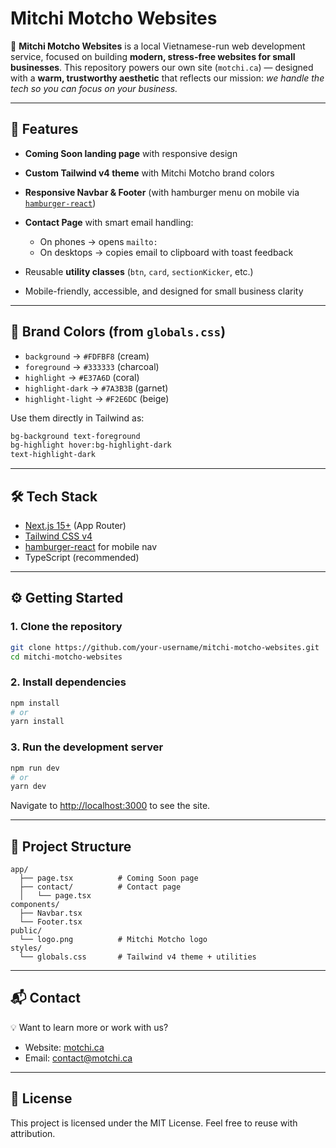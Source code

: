 # Mitchi Motcho Websites

🚀 **Mitchi Motcho Websites** is a local Vietnamese-run web development service, focused on building **modern, stress-free websites for small businesses**.
This repository powers our own site (`motchi.ca`) — designed with a **warm, trustworthy aesthetic** that reflects our mission: *we handle the tech so you can focus on your business.*

---

## 🌟 Features

* **Coming Soon landing page** with responsive design
* **Custom Tailwind v4 theme** with Mitchi Motcho brand colors
* **Responsive Navbar & Footer** (with hamburger menu on mobile via [`hamburger-react`](https://github.com/luukdv/hamburger-react))
* **Contact Page** with smart email handling:

  * On phones → opens `mailto:`
  * On desktops → copies email to clipboard with toast feedback
* Reusable **utility classes** (`btn`, `card`, `sectionKicker`, etc.)
* Mobile-friendly, accessible, and designed for small business clarity

---

## 🎨 Brand Colors (from `globals.css`)

* `background` → `#FDFBF8` (cream)
* `foreground` → `#333333` (charcoal)
* `highlight` → `#E37A6D` (coral)
* `highlight-dark` → `#7A3B3B` (garnet)
* `highlight-light` → `#F2E6DC` (beige)

Use them directly in Tailwind as:

```html
bg-background text-foreground
bg-highlight hover:bg-highlight-dark
text-highlight-dark
```

---

## 🛠️ Tech Stack

* [Next.js 15+](https://nextjs.org/) (App Router)
* [Tailwind CSS v4](https://tailwindcss.com/)
* [hamburger-react](https://github.com/luukdv/hamburger-react) for mobile nav
* TypeScript (recommended)

---

## ⚙️ Getting Started

### 1. Clone the repository

```bash
git clone https://github.com/your-username/mitchi-motcho-websites.git
cd mitchi-motcho-websites
```

### 2. Install dependencies

```bash
npm install
# or
yarn install
```

### 3. Run the development server

```bash
npm run dev
# or
yarn dev
```

Navigate to [http://localhost:3000](http://localhost:3000) to see the site.

---

## 📂 Project Structure

```
app/
  ├── page.tsx          # Coming Soon page
  ├── contact/          # Contact page
  │   └── page.tsx
components/
  ├── Navbar.tsx
  └── Footer.tsx
public/
  └── logo.png          # Mitchi Motcho logo
styles/
  └── globals.css       # Tailwind v4 theme + utilities
```

---

## 📬 Contact

💡 Want to learn more or work with us?

* Website: [motchi.ca](https://motchi.ca)
* Email: [contact@motchi.ca](mailto:contact@motchi.ca)

---

## 📄 License

This project is licensed under the MIT License. Feel free to reuse with attribution.

